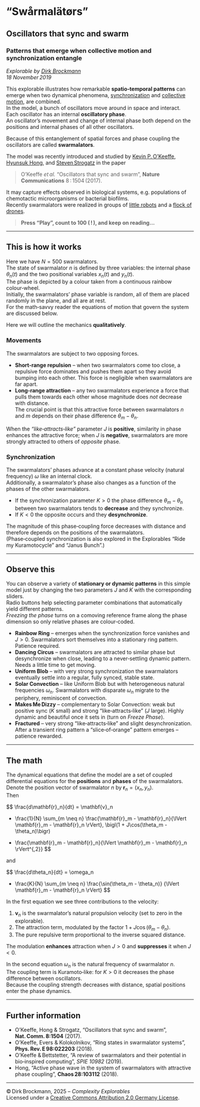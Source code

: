
# “Swårmalätørs”

## Oscillators that sync and swarm

### Patterns that emerge when collective motion and synchronization entangle

*Explorable by [Dirk Brockmann](https://synosys.github.io/)*  
*18 November 2019*

This explorable illustrates how remarkable **spatio‑temporal patterns** can emerge when two dynamical phenomena, [synchronization](https://en.wikipedia.org/wiki/Synchronization) and [collective motion](https://en.wikipedia.org/wiki/Collective_animal_behavior), are combined.  
In the model, a bunch of oscillators move around in space and interact.  
Each oscillator has an internal **oscillatory phase**.  
An oscillator’s movement and change of internal phase both depend on the positions and internal phases of all other oscillators.

Because of this entanglement of spatial forces and phase coupling the oscillators are called **swarmalators**.

The model was recently introduced and studied by [Kevin P. O’Keeffe](https://twitter.com/kevokeeffe), [Hyunsuk Hong](http://wz.jbnu.ac.kr), and [Steven Strogatz](https://twitter.com/stevenstrogatz) in the paper  
> O’Keeffe *et al.* “Oscillators that sync and swarm”, **Nature Communications** 8 : 1504 (2017).

It may capture effects observed in biological systems, e.g. populations of chemotactic microorganisms or bacterial biofilms.  
Recently swarmalators were realized in groups of [little robots](https://www.youtube.com/watch?v=Q9Xf4bN6zxo) and a [flock of drones](https://www.youtube.com/watch?v=djtuamVUPBw).

> **Press “Play”, count to 100 ( ! ), and keep on reading…**

---

## This is how it works

Here we have $N = 500$ swarmalators.  
The state of swarmalator $n$ is defined by three variables: the internal phase $\theta_n(t)$ and the two positional variables $x_n(t)$ and $y_n(t)$.  
The phase is depicted by a colour taken from a continuous rainbow colour‑wheel.  
Initially, the swarmalators’ phase variable is random, all of them are placed randomly in the plane, and all are at rest.  
For the math‑savvy reader the equations of motion that govern the system are discussed below.

Here we will outline the mechanics **qualitatively**.

### Movements

The swarmalators are subject to two opposing forces.

* **Short‑range repulsion** – when two swarmalators come too close, a repulsive force dominates and pushes them apart so they avoid bumping into each other. This force is negligible when swarmalators are far apart.  
* **Long‑range attraction** – any two swarmalators experience a force that pulls them towards each other whose magnitude does *not* decrease with distance.  
  The crucial point is that this attractive force between swarmalators $n$ and $m$ depends on their phase difference $\theta_m - \theta_n$.

When the *“like‑attracts‑like”* parameter $J$ is **positive**, similarity in phase enhances the attractive force; when $J$ is **negative**, swarmalators are more strongly attracted to others of *opposite* phase.

### Synchronization

The swarmalators’ phases advance at a constant phase velocity (natural frequency) $\omega$ like an internal clock.  
Additionally, a swarmalator’s phase also changes as a function of the phases of the other swarmalators.

* If the synchronization parameter $K > 0$ the phase difference $\theta_m - \theta_n$ between two swarmalators tends to **decrease** and they synchronize.  
* If $K < 0$ the opposite occurs and they **desynchronize**.

The magnitude of this phase‑coupling force decreases with distance and therefore depends on the positions of the swarmalators.  
(Phase‑coupled synchronization is also explored in the Explorables “Ride my Kuramotocycle” and “Janus Bunch”.)

---

## Observe this

You can observe a variety of **stationary or dynamic patterns** in this simple model just by changing the two parameters $J$ and $K$ with the corresponding sliders.  
Radio buttons help selecting parameter combinations that automatically yield different patterns.  
*Freezing the phase* turns on a comoving reference frame along the phase dimension so only relative phases are colour‑coded.

* **Rainbow Ring** – emerges when the synchronization force vanishes and $J > 0$. Swarmalators sort themselves into a stationary ring pattern. Patience required.  
* **Dancing Circus** – swarmalators are attracted to similar phase but desynchronize when close, leading to a never‑settling dynamic pattern. Needs a little time to get moving.  
* **Uniform Blob** – with very strong synchronization the swarmalators eventually settle into a regular, fully synced, stable state.  
* **Solar Convection** – like Uniform Blob but with heterogeneous natural frequencies $\omega_n$. Swarmalators with disparate $\omega_n$ migrate to the periphery, reminiscent of convection.  
* **Makes Me Dizzy** – complementary to Solar Convection: weak but positive sync ($K$ small) and strong “like‑attracts‑like” ($J$ large). Highly dynamic and beautiful once it sets in (turn on *Freeze Phase*).  
* **Fractured** – very strong “like‑attracts‑like” and slight desynchronization. After a transient ring pattern a “slice‑of‑orange” pattern emerges – patience rewarded.

---

## The math

The dynamical equations that define the model are a set of coupled differential equations for the **positions** and **phases** of the swarmalators.  
Denote the position vector of swarmalator $n$ by $\mathbf{r}_n = (x_n, y_n)$.  
Then

$$
\frac{d\mathbf{r}_n}{dt} = \mathbf{v}_n
  + \frac{1}{N} \sum_{m \neq n}
    \frac{\mathbf{r}_m - \mathbf{r}_n}{\lVert \mathbf{r}_m - \mathbf{r}_n \rVert}\,
    \bigl(1 + J\cos(\theta_m - \theta_n)\bigr)
  - \frac{\mathbf{r}_m - \mathbf{r}_n}{\lVert \mathbf{r}_m - \mathbf{r}_n \rVert^{\,2}}
$$

and

$$
\frac{d\theta_n}{dt} = \omega_n
  + \frac{K}{N} \sum_{m \neq n}
    \frac{\sin(\theta_m - \theta_n)}
         {\lVert \mathbf{r}_m - \mathbf{r}_n \rVert}
$$

In the first equation we see three contributions to the velocity:

1. $\mathbf{v}_n$ is the swarmalator’s natural propulsion velocity (set to zero in the explorable).  
2. The attraction term, modulated by the factor $1 + J\cos(\theta_m - \theta_n)$.  
3. The pure repulsive term proportional to the inverse squared distance.

The modulation **enhances** attraction when $J > 0$ and **suppresses** it when $J < 0$.

In the second equation $\omega_n$ is the natural frequency of swarmalator $n$.  
The coupling term is Kuramoto‑like: for $K > 0$ it decreases the phase difference between oscillators.  
Because the coupling strength decreases with distance, spatial positions enter the phase dynamics.

---

## Further information

* O’Keeffe, Hong & Strogatz, “Oscillators that sync and swarm”, **Nat. Comm. 8:1504** (2017).  
* O’Keeffe, Evers & Kolokolnikov, “Ring states in swarmalator systems”, **Phys. Rev. E 98:022203** (2018).  
* O’Keeffe & Bettstetter, “A review of swarmalators and their potential in bio‑inspired computing”, *SPIE 10982* (2019).  
* Hong, “Active phase wave in the system of swarmalators with attractive phase coupling”, **Chaos 28:103112** (2018).

---

© Dirk Brockmann, 2025 – *Complexity Explorables*  
Licensed under a [Creative Commons Attribution 2.0 Germany License](https://creativecommons.org/licenses/by/2.0/de/deed.en).

